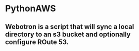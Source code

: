 # PythonAWS

## Webotron is a script that will sync a local directory to an s3 bucket and optionally configure ROute 53.
